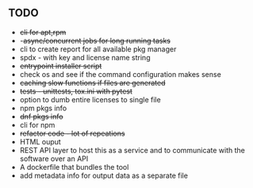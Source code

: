 TODO
----

- ~~cli for apt,rpm~~
- -~~async/concurrent jobs for long running tasks~~
- cli to create report for all available pkg manager
- spdx - with key and license name string
- ~~entrypoint installer script~~
- check os and see if the command configuration makes sense
- ~~caching slow functions if files are generated~~
- ~~tests - unittests, tox.ini with pytest~~
- option to dumb entire licenses to single file
- npm pkgs info
- ~~dnf pkgs info~~
- cli for npm
- ~~refactor code - lot of repeations~~
- HTML ouput
- REST API layer to host this as a service and to communicate with the software over an API
- A dockerfile that bundles the tool
- add metadata info for output data as a separate file
